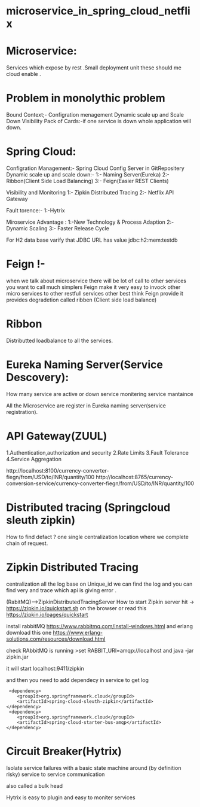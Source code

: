 # microservice_in_spring_cloud_netflix


Microservice:
=========================================================
Services which expose by rest .Small deployment unit these should me cloud enable .

Problem in monolythic problem 
=========================================================
Bound Context;-
Configration menagement 
Dynamic scale up and Scale Down
Visibility 
Pack of Cards:-if one service is down whole application will down.

Spring Cloud:
========================================================
Configration Management:- Spring Cloud Config Server in GitRepositery
Dynamic scale up and scale down:- 
           1:- Naming Server(Eureka) 
		   2:- Ribbon(Client Side Load Balancing)
		   3:- Feign(Easier REST Clients)

Visibility and Monitoring
           1:- Zipkin Distributed Tracing
		   2:- Netflix API Gateway
		   
Fault torence:-
		   1:-Hytrix
		   
Miroservice Advantage :
 1:-New Technology & Process Adaption 
 2:-Dynamic Scaling
 3:- Faster Release Cycle
 

For H2 data base 
varify that JDBC URL has value 
jdbc:h2:mem:testdb

Feign !-
========================================================
when we talk about microservice there will be lot of call to other services  you want to call much simplers 
Feign make it very easy to invock other micro services to other restfull services
other best think Feign provide it provides degradetion called ribben (Client side load balance) 

Ribbon
============================================================
Distributted loadbalance to all the services.

Eureka Naming Server(Service Descovery):
============================================================
How many service are active or down 
service monitering 
service mantaince

All the Microservice are register in Eureka naming server(service registration).


API Gateway(ZUUL)
=====================================================================
1.Authentication,authorization and security
2.Rate Limits
3.Fault Tolerance
4.Service Aggregation

 http://localhost:8100/currency-converter-fiegn/from/USD/to/INR/quantity/100
 http://localhost:8765/currency-conversion-service/currency-converter-fiegn/from/USD/to/INR/quantity/100
 
 
 Distributed tracing (Springcloud sleuth zipkin)
 =====================================================================
 How to find defact ?
 one single centralization location where we  complete chain of request.
 
 Zipkin Distributed Tracing
 =====================================================================
centralization all the log base on Unique_id we can find the log
and you can find very and trace which api is giving error .
 
(RabitMQ)-->ZipkinDistributedTracingServer
How to start Zipkin server 
hit -> https://zipkin.io/quickstart.sh on the browser
or read this  https://zipkin.io/pages/quickstart

install rabbitMQ
https://www.rabbitmq.com/install-windows.html
and erlang download this one 
https://www.erlang-solutions.com/resources/download.html

check RAbbitMQ is running  >set RABBIT_URI=amqp://localhost
and java -jar zipkin.jar

it will start localhost:9411/zipkin

and then you need to add dependecy in service to get log
```
 <dependency>
	<groupId>org.springframework.cloud</groupId>
	<artifactId>spring-cloud-sleuth-zipkin</artifactId>
</dependency>
 <dependency>
	<groupId>org.springframework.cloud</groupId>
	<artifactId>spring-cloud-starter-bus-amqp</artifactId>
</dependency>
```

Circuit Breaker(Hytrix)
===============================================================================
Isolate service failures with a basic state machine around (by definition risky) 
service to service communication 

also called a bulk head

Hytrix is easy to plugin and easy to moniter services


 


